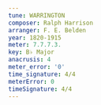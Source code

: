 ```yaml
---
tune: WARRINGTON
composer: Ralph Harrison
arranger: F. E. Belden
year: 1820-1915
meter: 7.7.7.3.
key: B♭ Major
anacrusis: 4
meter_error: '0'
time_signature: 4/4
meterError: 0
timeSignature: 4/4
---
```

